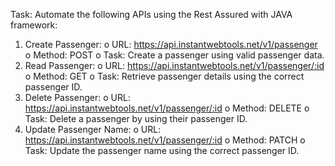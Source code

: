 Task:
Automate the following APIs using the Rest Assured with JAVA framework:
1.	Create Passenger:
o	URL: https://api.instantwebtools.net/v1/passenger
o	Method: POST
o	Task: Create a passenger using valid passenger data.
2.	Read Passenger:
o	URL: https://api.instantwebtools.net/v1/passenger/:id
o	Method: GET
o	Task: Retrieve passenger details using the correct passenger ID.
3.	Delete Passenger:
o	URL: https://api.instantwebtools.net/v1/passenger/:id
o	Method: DELETE
o	Task: Delete a passenger by using their passenger ID.
4.	Update Passenger Name:
o	URL: https://api.instantwebtools.net/v1/passenger/:id
o	Method: PATCH
o	Task: Update the passenger name using the correct passenger ID.
